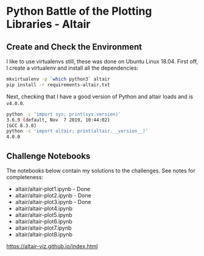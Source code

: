 # Python Battle of the Plotting Libraries - Altair

## Create and Check the Environment

I like to use virtualenvs still, these was done on Ubuntu Linux 18.04.  First
off, I create a virtualenv and install all the dependencies:

```bash
mkvirtualenv -p `which python3` altair
pip install -r requirements-altair.txt
```

Next, checking that I have a good version of Python and altair loads and is
`v4.0.0`.

```bash
python -c 'import sys; print(sys.version)'
3.6.9 (default, Nov  7 2019, 10:44:02) 
[GCC 8.3.0]
python -c 'import altair; print(altair.__version__)'
4.0.0
```

## Challenge Notebooks

The notebooks below contain my solutions to the challenges.  See notes for completeness:

* altair/altair-plot1.ipynb - Done
* altair/altair-plot2.ipynb - Done
* altair/altair-plot3.ipynb - Done
* altair/altair-plot4.ipynb
* altair/altair-plot5.ipynb
* altair/altair-plot6.ipynb
* altair/altair-plot7.ipynb
* altair/altair-plot8.ipynb


https://altair-viz.github.io/index.html
